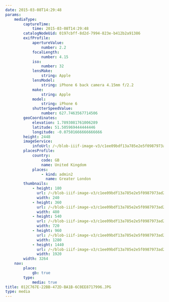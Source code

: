 ```yaml
---
date: 2015-03-08T14:29:48
params:
    mediaType:
        captureTime:
            time: 2015-03-08T14:29:48
        catalogNodeUid: 0197cbff-8d2d-7994-823e-b412b2a91386
        exifProfile:
            apertureValue:
                number: 2.2
            focalLength:
                number: 4.15
            iso:
                number: 32
            lensMake:
                string: Apple
            lensModel:
                string: iPhone 6 back camera 4.15mm f/2.2
            make:
                string: Apple
            model:
                string: iPhone 6
            shutterSpeedValue:
                number: 627.7463567714506
        geoCoordinates:
            elevation: 1.7893081761006289
            latitude: 51.505969444444446
            longitude: -0.07501666666666666
        height: 2448
        imageService:
            infoUrl: /~/blob-iiif-image-v3/c1ee09bdf13a785e2e5f0987973ad242935b5ffca81593e1fb08c5fd7d1d15f3/info.json
        placesProfile:
            country:
                code: GB
                name: United Kingdom
            places:
                - kind: admin2
                  name: Greater London
        thumbnails:
            - height: 180
              url: /~/blob-iiif-image-v3/c1ee09bdf13a785e2e5f0987973ad242935b5ffca81593e1fb08c5fd7d1d15f3/full/240%2C180/0/default.jpg
              width: 240
            - height: 360
              url: /~/blob-iiif-image-v3/c1ee09bdf13a785e2e5f0987973ad242935b5ffca81593e1fb08c5fd7d1d15f3/full/480%2C360/0/default.jpg
              width: 480
            - height: 540
              url: /~/blob-iiif-image-v3/c1ee09bdf13a785e2e5f0987973ad242935b5ffca81593e1fb08c5fd7d1d15f3/full/720%2C540/0/default.jpg
              width: 720
            - height: 960
              url: /~/blob-iiif-image-v3/c1ee09bdf13a785e2e5f0987973ad242935b5ffca81593e1fb08c5fd7d1d15f3/full/1280%2C960/0/default.jpg
              width: 1280
            - height: 1440
              url: /~/blob-iiif-image-v3/c1ee09bdf13a785e2e5f0987973ad242935b5ffca81593e1fb08c5fd7d1d15f3/full/1920%2C1440/0/default.jpg
              width: 1920
        width: 3264
    nav:
        place:
            gb: true
        type:
            media: true
title: 012C767E-22BB-472D-BA1B-6C0EE8717996.JPG
type: media
---
```

